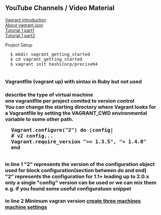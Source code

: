 <h2>YouTube Channels / Video Material</h2>
<p>
  <a href="https://www.youtube.com/watch?v=vBreXjkizgo&t=2376s">Vagrant introduction</a><br>
  <a href="https://blog.scottlowe.org/2016/01/18/multi-machine-vagrant-json/">About vagrant.json</a><br>
  <a href="https://www.youtube.com/watch?v=sjV4JdAw-Vs">Tutorial 1 part1</a><br>
  <a href="https://www.youtube.com/watch?v=X8iC5Q5lKLg">Tutorial 1 part2 </a><br>
  
  <p>Project Setup</p>
  <pre>
  $ mkdir vagrant_getting_started
  $ cd vagrant_getting_started
  $ vagrant init hashicorp/precise64
  </pre>
  
  <h3>Vagrantfile (vagrant up) with sintax in Ruby but not used<h3>
  <p>
  describe the type of virtual machine<br>
  one vagrantfile per project comited to version control<br>
  You can change the starting directory where Vagrant looks for a Vagrantfile by setting the VAGRANT_CWD environmental variable to some other path.<br>
   </p> 
  <pre>
  Vagrant.configure("2") do |config|
  # v2 config...
  Vagrant.require_version ">= 1.3.5", "< 1.4.0"
  end
  </pre>
  <p>  
    in line 1 "2" represents the version of the configuration object used for block configuration(section between do and end)<br>
    "2" represents the configuration for 1.1+ leading up to 2.0.x <br>
    only a single "config" version can be used or we can mix them e.g. if you found some useful configuratuon snippet <br>
    <br>
    in line 2 Minimum vagran version 
    <a href="https://www.vagrantup.com/docs/vagrantfile/tips.html">create three machines</a><br>
    <a href="https://www.vagrantup.com/docs/vagrantfile/machine_settings.html">machine settings</a><br>
  </p>
  

